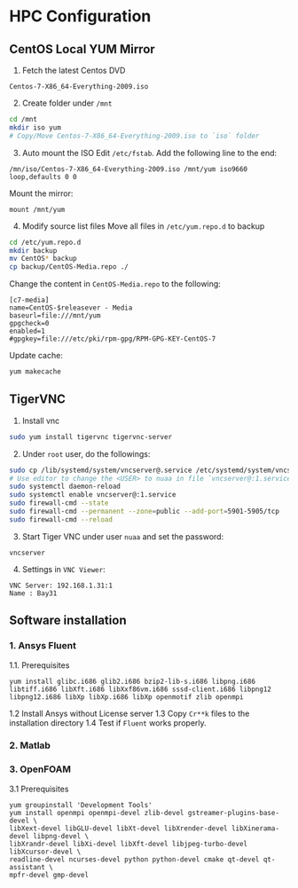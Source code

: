 HPC Configuration
=================
## CentOS Local YUM Mirror
1. Fetch the latest Centos DVD
```
Centos-7-X86_64-Everything-2009.iso
```
2. Create folder under `/mnt`
```sh
cd /mnt
mkdir iso yum
# Copy/Move Centos-7-X86_64-Everything-2009.iso to `iso` folder
```

3. Auto mount the ISO
Edit `/etc/fstab`. Add the following line to the end:
```config
/mn/iso/Centos-7-X86_64-Everything-2009.iso /mnt/yum iso9660 loop,defaults 0 0
```
Mount the mirror:
```
mount /mnt/yum
```
4. Modify source list files
Move all files in `/etc/yum.repo.d` to backup
```sh
cd /etc/yum.repo.d
mkdir backup
mv CentOS* backup
cp backup/CentOS-Media.repo ./
```
Change the content in `CentOS-Media.repo` to the following:
```config
[c7-media]
name=CentOS-$releasever - Media
baseurl=file:///mnt/yum
gpgcheck=0
enabled=1
#gpgkey=file:///etc/pki/rpm-gpg/RPM-GPG-KEY-CentOS-7
```
Update cache:
```sh
yum makecache
```
## TigerVNC
1. Install vnc
```sh
sudo yum install tigervnc tigervnc-server
```
2. Under `root` user, do the followings:
```sh
sudo cp /lib/systemd/system/vncserver@.service /etc/systemd/system/vncserver@:1.service
# Use editor to change the <USER> to nuaa in file `vncserver@:1.service`
sudo systemctl daemon-reload
sudo systemctl enable vncserver@:1.service
sudo firewall-cmd --state
sudo firewall-cmd --permanent --zone=public --add-port=5901-5905/tcp
sudo firewall-cmd --reload
``` 
3. Start Tiger VNC under user `nuaa` and set the password:
```
vncserver
```
4. Settings in `VNC Viewer`:
```
VNC Server: 192.168.1.31:1
Name : Bay31
```
## Software installation
### 1. Ansys Fluent
1.1. Prerequisites
```
yum install glibc.i686 glib2.i686 bzip2-lib-s.i686 libpng.i686 libtiff.i686 libXft.i686 libXxf86vm.i686 sssd-client.i686 libpng12 libpng12.i686 libXp libXp.i686 libXp openmotif zlib openmpi
```
1.2 Install Ansys without License server
1.3 Copy `Cr**k` files to the installation directory
1.4 Test if `Fluent` works properly.
### 2. Matlab
### 3. OpenFOAM
3.1 Prerequisites
```
yum groupinstall 'Development Tools' 
yum install openmpi openmpi-devel zlib-devel gstreamer-plugins-base-devel \
libXext-devel libGLU-devel libXt-devel libXrender-devel libXinerama-devel libpng-devel \
libXrandr-devel libXi-devel libXft-devel libjpeg-turbo-devel libXcursor-devel \
readline-devel ncurses-devel python python-devel cmake qt-devel qt-assistant \
mpfr-devel gmp-devel

```
